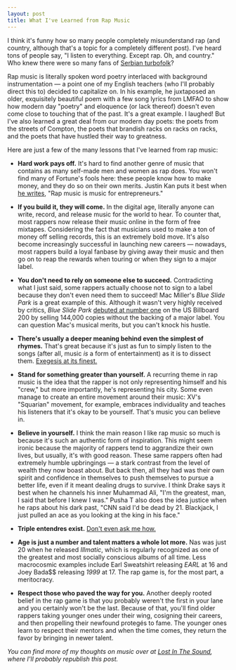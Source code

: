 ```yaml
---
layout: post
title: What I've Learned from Rap Music
---
```


I think it's funny how so many people completely misunderstand rap (and country, although that's a topic for a completely different post). I've heard tons of people say, "I listen to everything. Except rap. Oh, and country." Who knew there were so many fans of [Serbian turbofolk](http://www.youtube.com/watch?v=4GbLdmypMmU)?

Rap music is literally spoken word poetry interlaced with background instrumentation — a point one of my English teachers (who I'll probably direct this to) decided to capitalize on. In his example, he juxtaposed an older, exquisitely beautiful poem with a few song lyrics from LMFAO to show how modern day "poetry" and eloquence (or lack thereof) doesn't even come close to touching that of the past. It's a great example. I laughed! But I've also learned a great deal from our modern day poets: the poets from the streets of Compton, the poets that brandish racks on racks on racks, and the poets that have hustled their way to greatness.

Here are just a few of the many lessons that I've learned from rap music:

* **Hard work pays off.** It's hard to find another genre of music that contains as many self-made men and women as rap does. You won't find many of Fortune's fools here: these people know how to make money, and they do so on their own merits. Justin Kan puts it best when [he writes](http://areallybadidea.com/why-entrepreneurs-should-love-rap-music), "Rap music is music for entrepreneurs."

* **If you build it, they will come.** In the digital age, literally anyone can write, record, and release music for the world to hear. To counter that, most rappers now release their music online in the form of free mixtapes. Considering the fact that musicians used to make a ton of money off selling records, this is an extremely bold move. It's also become increasingly successful in launching new careers — nowadays, most rappers build a loyal fanbase by giving away their music and then go on to reap the rewards when touring or when they sign to a major label.

* **You don't need to rely on someone else to succeed.** Contradicting what I just said, some rappers actually choose not to sign to a label because they don't even need them to succeed! Mac Miller's _Blue Slide Park_ is a great example of this. Although it wasn't very highly received by critics, _Blue Slide Park_ [debuted at number one](http://www.billboard.com/#/news/mac-miller-moves-in-at-no-1-on-billboard-1005527962.story) on the US Billboard 200 by selling 144,000 copies without the backing of a major label. You can question Mac's musical merits, but you can't knock his hustle.

* **There's usually a deeper meaning behind even the simplest of rhymes.** That's great because it's just as fun to simply listen to the songs (after all, music _is_ a form of entertainment) as it is to dissect them. [Exegesis at its finest.](http://rapgenius.com/)

* **Stand for something greater than yourself.** A recurring theme in rap music is the idea that the rapper is not only representing himself and his "crew," but more importantly, he's representing his city. Some even manage to create an entire movement around their music: XV's "Squarian" movement, for example, embraces individuality and teaches his listeners that it's okay to be yourself. That's music you can believe in.

* **Believe in yourself.** I think the main reason I like rap music so much is because it's such an authentic form of inspiration. This might seem ironic because the majority of rappers tend to aggrandize their own lives, but usually, it's with good reason. These same rappers often had extremely humble upbringings — a stark contrast from the level of wealth they now boast about. But back then, all they had was their own spirit and confidence in themselves to push themselves to pursue a better life, even if it meant dealing drugs to survive. I think Drake says it best when he channels his inner Muhammad Ali, "I'm the greatest, man, I said that before I knew I was." Pusha T also does the idea justice when he raps about his dark past, "CNN said I'd be dead by 21. Blackjack, I just pulled an ace as you looking at the king in his face."

* **Triple entendres exist.** [Don't even ask me how.](http://rapgenius.com/17718)

* **Age is just a number and talent matters a whole lot more.** Nas was just 20 when he released _Illmatic_, which is regularly recognized as one of the greatest and most socially conscious albums of all time. Less macrocosmic examples include Earl Sweatshirt releasing _EARL_ at 16 and Joey Bada$$ releasing _1999_ at 17. The rap game is, for the most part, a meritocracy.

* **Respect those who paved the way for you.** Another deeply rooted belief in the rap game is that you probably weren't the first in your lane and you certainly won't be the last. Because of that, you'll find older rappers taking younger ones under their wing, cosigning their careers, and then propelling their newfound proteg&eacute;s to fame. The younger ones learn to respect their mentors and when the time comes, they return the favor by bringing in newer talent.

_You can find more of my thoughts on music over at [Lost In The Sound](http://lostinthesound.com), where I'll probably republish this post._